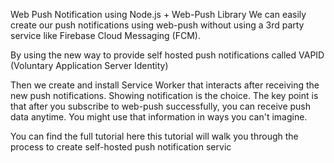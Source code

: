 Web Push Notification using Node.js + Web-Push Library
We can easily create our push notifications using web-push without using a 3rd party service like Firebase Cloud Messaging (FCM).

By using the new way to provide self hosted push notifications called VAPID (Voluntary Application Server Identity)

Then we create and install Service Worker that interacts after receiving the new push notifications. Showing notification is the choice. The key point is that after you subscribe to web-push successfully, you can receive push data anytime. You might use that information in ways you can't imagine.

You can find the full tutorial here this tutorial will walk you through the process to create self-hosted push notification servic
